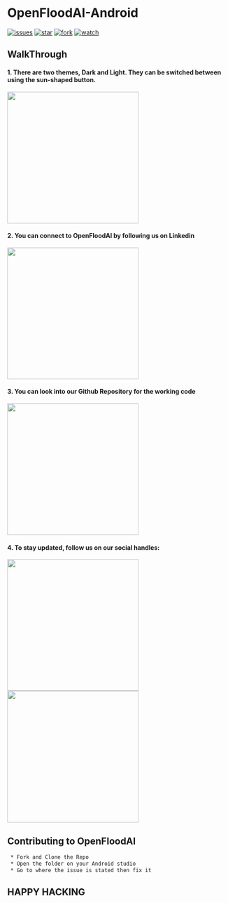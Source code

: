 # OpenFloodAI-Android

[![issues](https://img.shields.io/github/issues/OpenFloodAI/OpenFloodAI-Android)](https://github.com/OpenFloodAI/OpenFloodAI-Android/issues)
[![star](https://img.shields.io/github/stars/OpenFloodAI/OpenFloodAI-Android)](https://github.com/OpenFloodAI/OpenFloodAI-Android)
[![fork](https://img.shields.io/github/forks/OpenFloodAI/OpenFloodAI-Android)](https://github.com/OpenFloodAI/OpenFloodAI-Android/fork)
[![watch](https://img.shields.io/github/watchers/OpenFloodAI/OpenFloodAI-Android)](https://github.com/OpenFloodAI/OpenFloodAI-Android/subscription)

## WalkThrough

#### 1. There are two themes, Dark and Light. They can be switched between using the sun-shaped button.

  <img src="https://user-images.githubusercontent.com/44755140/66499421-6e41f880-eadd-11e9-8ab0-910e2c53eb09.gif" width="300">


#### 2. You can connect to OpenFloodAI by following us on Linkedin

  <img src="https://user-images.githubusercontent.com/44755140/66500645-87e43f80-eadf-11e9-84fd-ddfbe8ad6377.gif" width="300">


#### 3. You can look into our Github Repository for the working code

  <img src="https://user-images.githubusercontent.com/44755140/66500810-cda10800-eadf-11e9-8798-536b52504bba.gif" width="300">


#### 4. To stay updated, follow us on our social handles:

  <img src="https://user-images.githubusercontent.com/44755140/66500933-1062e000-eae0-11e9-8107-ffb8fc47b0da.gif" width="300">
  <img src="https://user-images.githubusercontent.com/44755140/66500941-15c02a80-eae0-11e9-96ef-ee274ed9153c.gif" width="300">


## Contributing to OpenFloodAI

```bash
 * Fork and Clone the Repo
 * Open the folder on your Android studio
 * Go to where the issue is stated then fix it
```

## HAPPY HACKING
